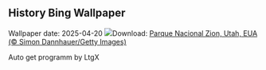 ## History Bing Wallpaper
Wallpaper date: 2025-04-20
![](https://www.bing.com/th?id=OHR.ZionValley_PT-BR8868751465_UHD.jpg&w=1000)Download: [Parque Nacional Zion, Utah, EUA (© Simon Dannhauer/Getty Images)](https://www.bing.com/th?id=OHR.ZionValley_PT-BR8868751465_UHD.jpg)

Auto get programm by LtgX
